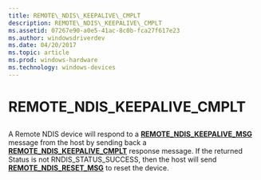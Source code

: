 ```yaml
---
title: REMOTE\_NDIS\_KEEPALIVE\_CMPLT
description: REMOTE\_NDIS\_KEEPALIVE\_CMPLT
ms.assetid: 07267e90-a0e5-41ac-8c0b-fca27f617e23
ms.author: windowsdriverdev
ms.date: 04/20/2017
ms.topic: article
ms.prod: windows-hardware
ms.technology: windows-devices
---
```


# REMOTE\_NDIS\_KEEPALIVE\_CMPLT


## <a href="" id="ddk-remote-ndis-keepalive-cmplt-ng"></a>


A Remote NDIS device will respond to a [**REMOTE\_NDIS\_KEEPALIVE\_MSG**](https://msdn.microsoft.com/library/windows/hardware/ff570629) message from the host by sending back a [**REMOTE\_NDIS\_KEEPALIVE\_CMPLT**](https://msdn.microsoft.com/library/windows/hardware/ff570626) response message. If the returned Status is not RNDIS\_STATUS\_SUCCESS, then the host will send [**REMOTE\_NDIS\_RESET\_MSG**](https://msdn.microsoft.com/library/windows/hardware/ff570648) to reset the device.

 

 





